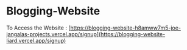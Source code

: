 # Blogging-Website
To Access the Website : [https://blogging-website-h8amww7m5-joe-jangalas-projects.vercel.app/signup](https://blogging-website-liard.vercel.app/signup)
